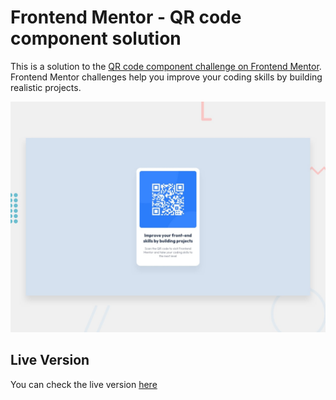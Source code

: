 # Frontend Mentor - QR code component solution

This is a solution to the [QR code component challenge on Frontend Mentor](https://www.frontendmentor.io/challenges/qr-code-component-iux_sIO_H). Frontend Mentor challenges help you improve your coding skills by building realistic projects.

![](./preview.jpg)

## Live Version

You can check the live version [here](https://shakiba.dev/QR-Code-Component)

